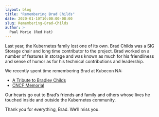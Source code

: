 ```yaml
---
layout: blog
title: "Remembering Brad Childs"
date: 2020-01-10T10:00:00-08:00
slug: Remembering-Brad-Childs
author: >
  Paul Morie (Red Hat)
---
```


Last year, the Kubernetes family lost one of its own. Brad Childs was a
SIG Storage chair and long time contributor to the project. Brad worked on a
number of features in storage and was known as much for his friendliness and
sense of humor as for his technical contributions and leadership.

We recently spent time remembering Brad at Kubecon NA:

- [A Tribute to Bradley Childs](https://youtu.be/4eI2PTAJ-sE)
- [CNCF Memorial](https://github.com/cncf/memorials/blob/master/bradley-childs.md)

Our hearts go out to Brad’s friends and family and others whose lives he touched
inside and outside the Kubernetes community.

Thank you for everything, Brad. We’ll miss you.

